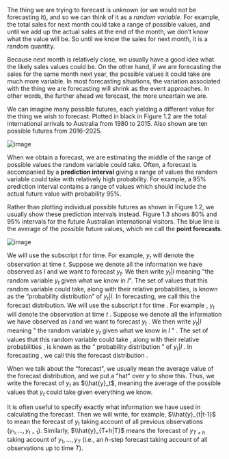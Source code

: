 The thing we are trying to forecast is unknown (or we would not be forecasting it), and so we can think of it as a _random variable_. For example, the total sales for next month could take a range of possible values, and until we add up the actual sales at the end of the month, we don’t know what the value will be. So until we know the sales for next month, it is a random quantity.

Because next month is relatively close, we usually have a good idea what the likely sales values could be. On the other hand, if we are forecasting the sales for the same month next year, the possible values it could take are much more variable. In most forecasting situations, the variation associated with the thing we are forecasting will shrink as the event approaches. In other words, the further ahead we forecast, the more uncertain we are.

We can imagine many possible futures, each yielding a different value for the thing we wish to forecast. Plotted in black in Figure 1.2 are the total international arrivals to Australia from 1980 to 2015. Also shown are ten possible futures from 2016–2025.

![image](https://github.com/Hg03/forecasting_principles/assets/69637720/220b632d-fdea-4c5b-a454-e812a71385df)

When we obtain a forecast, we are estimating the middle of the range of possible values the random variable could take. Often, a forecast is accompanied by a **prediction interval** giving a range of values the random variable could take with relatively high probability. For example, a 95% prediction interval contains a range of values which should include the actual future value with probability 95%.

Rather than plotting individual possible futures as shown in Figure 1.2, we usually show these prediction intervals instead. Figure 1.3 shows 80% and 95% intervals for the future Australian international visitors. The blue line is the average of the possible future values, which we call the **point forecasts**.

![image](https://github.com/Hg03/forecasting_principles/assets/69637720/1b6baaa1-05ac-4ecd-a51b-1408ab0bc5ac)

We will use the subscript $t$ for time. For example, $y_{t}$ will denote the observation at time $t$.
Suppose we denote all the information we have observed as $I$ and we want to forecast $y_{t}$. We then write $y_{t} | I$ meaning "the random variable $y_{t}$ given what we know in $I$". The set of values that this random variable could take, along with their relative probabilities, is known as the “probability distribution” of $y_{t} | I$. In forecasting, we call this the forecast distribution. We will use the subscript $t$ for time . For example , $y_{t}$ will denote the observation at time $t$ . Suppose we denote all the information we have observed as $I$ and we want to forecast $y_{t}$ . We then write $y_{t} | I$ meaning " the random variable $y_{t}$ given what we know in $I$ " . The set of values that this random variable could take , along with their relative probabilities , is known as the “ probability distribution ” of $y_{t} | I$ . In forecasting , we call this the forecast distribution .

When we talk about the “forecast”, we usually mean the average value of the forecast distribution, and we put a "hat" over $y$ to show this. Thus, we write the forecast of $y_t$ as $\\hat{y}_t$, meaning the average of the possible values that $y_t$ could take given everything we know. 

It is often useful to specify exactly what information we have used in calculating the forecast. Then we will write, for example, $\\hat{y}_{t|t-1}$ to mean the forecast of $y_{t}$ taking account of all previous observations ($y_{1}, \ldots, y_{t-1}$). Similarly, $\\hat{y}_{T+h|T}$ means the forecast of $y_{T+h}$ taking account of $y_{1}, \ldots, y_{T}$ (i.e., an $h$-step forecast taking account of all observations up to time $T$).



